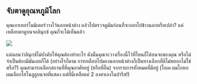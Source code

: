 

<div id="corps">

<h2>จับตาดูอุณหภูมิโลก</h2>

คุณเอาเทอร์โมมิเตอร์วางไว้นอกหน้าต่าง แล้วไปตรวจดูมันก่อนที่จะออกไปข้างนอกหรือเปล่า? แค่เหลือบตาดูบนจอลินุกซ์ คุณก็จะได้เห็นแล้ว

<img src="Images/weather.png" />

แน่นอนว่าลินุกซ์ไม่บังคับให้คุณต้องทำอะไร ดังนั้นคุณจะวางเรื่องนี้ไว้ที่ไหนก็ได้บนจอของคุณ หรือไม่จำเป็นต้องมีมันเลยก็ได้ (อย่างไรก็ตาม การเหลือบไปมองนอกหน้าต่างก็เป็นทางเลือกที่ดีไม่หยอกไม่ใช่หรือ?) คุณสามารถเลือกสถานที่ที่คุณอาศัยอยู่ (หรือที่อื่น) จากรายการทั้งหมดที่มีอยู่ (โอเค ผมโกหก ผมเลือกโฮโนลูลูบนจอที่แสดง แต่ที่นี่เหลือแค่ 2 องศาเองในปารีส!)

</div>


